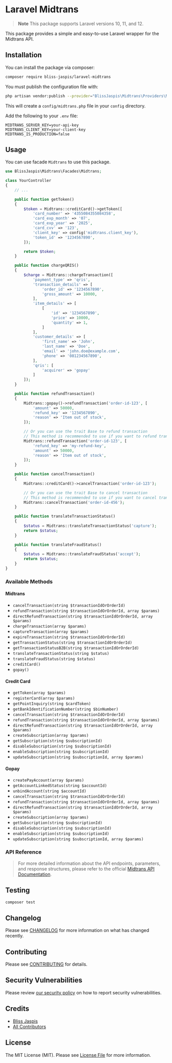 # Laravel Midtrans

> **Note**
> This package supports Laravel versions 10, 11, and 12.

This package provides a simple and easy-to-use Laravel wrapper for the Midtrans API.

## Installation

You can install the package via composer:

```bash
composer require bliss-jaspis/laravel-midtrans
```

You must publish the configuration file with:

```bash
php artisan vendor:publish --provider="BlissJaspis\Midtrans\Providers\MidtransServiceProvider" --tag="config"
```

This will create a `config/midtrans.php` file in your `config` directory.

Add the following to your `.env` file:

```env
MIDTRANS_SERVER_KEY=your-api-key
MIDTRANS_CLIENT_KEY=your-client-key
MIDTRANS_IS_PRODUCTION=false
```

## Usage

You can use facade `Midtrans` to use this package.

```php
use BlissJaspis\Midtrans\Facades\Midtrans;

class YourController
{
    // ...

    public function getToken()
    {
        $token = Midtrans::creditCard()->getToken([
            'card_number' => '4355084355084358',
            'card_exp_month' => '07',
            'card_exp_year' => '2025',
            'card_cvv' => '123',
            'client_key' => config('midtrans.client_key'),
            'token_id' => '1234567890',
        ]);

        return $token;
    }

    public function chargeQRIS()
    {
        $charge = Midtrans::chargeTransaction([
            'payment_type' => 'qris',
            'transaction_details' => [
                'order_id' => '1234567890',
                'gross_amount' => 10000,
            ],
            'item_details' => [
                [
                    'id' => '1234567890',
                    'price' => 10000,
                    'quantity' => 1,
                ]
            ],
            'customer_details' => [
                'first_name' => 'John',
                'last_name' => 'Doe',
                'email' => 'john.doe@example.com',
                'phone' => '081234567890',
            ],
            'qris': [
                'acquirer' => 'gopay'
            ]
        ]);
    }

    public function refundTransaction()
    {
        Midtrans::gopay()->refundTransaction('order-id-123', [
            'amount' => 50000,
            'refund_key' => '1234567890',
            'reason' => 'Item out of stock',
        ]);

        // Or you can use the trait Base to refund transaction
        // This method is recommended to use if you want to refund transaction without knowing the payment type
        Midtrans::refundTransaction('order-id-123', [
            'refund_key' => 'my-refund-key',
            'amount' => 50000,
            'reason' => 'Item out of stock',
        ]);
    }

    public function cancelTransaction()
    {
        Midtrans::creditCard()->cancelTransaction('order-id-123');

        // Or you can use the trait Base to cancel transaction
        // This method is recommended to use if you want to cancel transaction without knowing the payment type
        Midtrans::cancelTransaction('order-id-456');
    }

    public function translateTransactionStatus()
    {
        $status = Midtrans::translateTransactionStatus('capture');
        return $status;
    }

    public function translateFraudStatus()
    {
        $status = Midtrans::translateFraudStatus('accept');
        return $status;
    }
}
```

### Available Methods

#### Midtrans

- `cancelTransaction(string $transactionIdOrOrderId)`
- `refundTransaction(string $transactionIdOrOrderId, array $params)`
- `directRefundTransaction(string $transactionIdOrOrderId, array $params)`
- `chargeTransaction(array $params)`
- `captureTransaction(array $params)`
- `expireTransaction(string $transactionIdOrOrderId)`
- `getTransactionStatus(string $transactionIdOrOrderId)`
- `getTransactionStatusB2B(string $transactionIdOrOrderId)`
- `translateTransactionStatus(string $status)`
- `translateFraudStatus(string $status)`
- `creditCard()`
- `gopay()`

#### Credit Card
- `getToken(array $params)`
- `registerCard(array $params)`
- `getPointInquiry(string $cardToken)`
- `getBankIdentificationNumber(string $binNumber)`
- `cancelTransaction(string $transactionIdOrOrderId)`
- `refundTransaction(string $transactionIdOrOrderId, array $params)`
- `directRefundTransaction(string $transactionIdOrOrderId, array $params)`
- `createSubscription(array $params)`
- `getSubscription(string $subscriptionId)`
- `disableSubscription(string $subscriptionId)`
- `enableSubscription(string $subscriptionId)`
- `updateSubscription(string $subscriptionId, array $params)`

#### Gopay
- `createPayAccount(array $params)`
- `getAccountLinkedStatus(string $accountId)`
- `unbindAccount(string $accountId)`
- `cancelTransaction(string $transactionIdOrOrderId)`
- `refundTransaction(string $transactionIdOrOrderId, array $params)`
- `directRefundTransaction(string $transactionIdOrOrderId, array $params)`
- `createSubscription(array $params)`
- `getSubscription(string $subscriptionId)`
- `disableSubscription(string $subscriptionId)`
- `enableSubscription(string $subscriptionId)`
- `updateSubscription(string $subscriptionId, array $params)`


### **API Reference**
> For more detailed information about the API endpoints, parameters, and response structures, please refer to the official [Midtrans API Documentation](https://midtrans.com/en/documentation).

## Testing

```bash
composer test
```

## Changelog

Please see [CHANGELOG](CHANGELOG.md) for more information on what has changed recently.

## Contributing

Please see [CONTRIBUTING](CONTRIBUTING.md) for details.

## Security Vulnerabilities

Please review [our security policy](../../security/policy) on how to report security vulnerabilities.

## Credits

- [Bliss Jaspis](https://github.com/blissjaspis)
- [All Contributors](../../contributors)

## License

The MIT License (MIT). Please see [License File](LICENSE.md) for more information.
